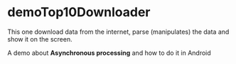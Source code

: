 # demoTop10Downloader

This one download data from the internet, parse (manipulates) the data and show it on the screen.

A demo about **Asynchronous processing** and how to do it in Android 
